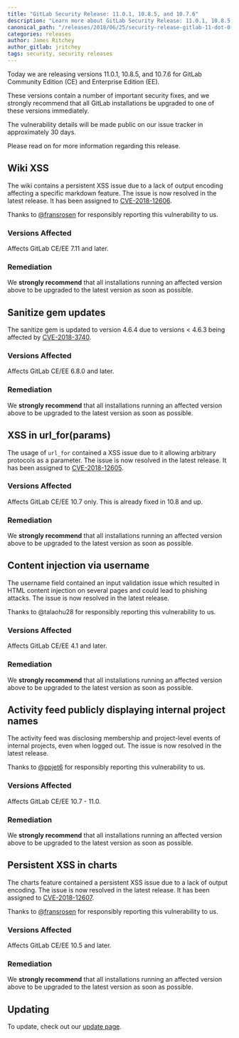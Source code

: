 ```yaml
---
title: "GitLab Security Release: 11.0.1, 10.8.5, and 10.7.6"
description: "Learn more about GitLab Security Release: 11.0.1, 10.8.5, and 10.7.6 for GitLab Community Edition (CE) and Enterprise Edition (EE)"
canonical_path: "/releases/2018/06/25/security-release-gitlab-11-dot-0-dot-1-released/"
categories: releases
author: James Ritchey
author_gitlab: jritchey
tags: security, security releases
---
```


Today we are releasing versions 11.0.1, 10.8.5, and 10.7.6 for GitLab Community Edition (CE) and Enterprise Edition (EE).

These versions contain a number of important security fixes, and we strongly recommend that all GitLab installations be upgraded to one of these versions immediately.

<!-- more -->

The vulnerability details will be made public on our issue tracker in approximately 30 days.

Please read on for more information regarding this release.

##  Wiki XSS

The wiki contains a persistent XSS issue due to a lack of output encoding affecting a specific markdown feature. The issue is now resolved in the latest release. It has been assigned to [CVE-2018-12606](https://cve.mitre.org/cgi-bin/cvename.cgi?name=CVE-2018-12606).

Thanks to [@fransrosen](https://hackerone.com/fransrosen) for responsibly reporting this vulnerability to us.

### Versions Affected

Affects GitLab CE/EE 7.11 and later.

### Remediation

We **strongly recommend** that all installations running an affected version above to be upgraded to the latest version as soon as possible.

##  Sanitize gem updates

The sanitize gem is updated to version 4.6.4 due to versions < 4.6.3 being affected by [CVE-2018-3740](https://cve.mitre.org/cgi-bin/cvename.cgi?name=CVE-2018-3740).

### Versions Affected

Affects GitLab CE/EE 6.8.0 and later.

### Remediation

We **strongly recommend** that all installations running an affected version above to be upgraded to the latest version as soon as possible.

##  XSS in url_for(params)

The usage of `url_for` contained a XSS issue due to it allowing arbitrary protocols as a parameter. The issue is now resolved in the latest release. It has been assigned to [CVE-2018-12605](https://cve.mitre.org/cgi-bin/cvename.cgi?name=CVE-2018-12605).

### Versions Affected

Affects GitLab CE/EE 10.7 only. This is already fixed in 10.8 and up.

### Remediation

We **strongly recommend** that all installations running an affected version above to be upgraded to the latest version as soon as possible.

##  Content injection via username

The username field contained an input validation issue which resulted in HTML content injection on several pages and could lead to phishing attacks. The issue is now resolved in the latest release.

Thanks to @talaohu28 for responsibly reporting this vulnerability to us.

### Versions Affected

Affects GitLab CE/EE 4.1 and later.

### Remediation

We **strongly recommend** that all installations running an affected version above to be upgraded to the latest version as soon as possible.

##  Activity feed publicly displaying internal project names

The activity feed was disclosing membership and project-level events of internal projects, even when logged out. The issue is now resolved in the latest release.

Thanks to [@ppjet6](https://gitlab.com/ppjet6) for responsibly reporting this vulnerability to us.

### Versions Affected

Affects GitLab CE/EE 10.7 - 11.0.

### Remediation

We **strongly recommend** that all installations running an affected version above to be upgraded to the latest version as soon as possible.

##  Persistent XSS in charts

The charts feature contained a persistent XSS issue due to a lack of output encoding. The issue is now resolved in the latest release. It has been assigned to [CVE-2018-12607](https://cve.mitre.org/cgi-bin/cvename.cgi?name=CVE-2018-12607).

Thanks to [@fransrosen](https://hackerone.com/fransrosen) for responsibly reporting this vulnerability to us.

### Versions Affected

Affects GitLab CE/EE 10.5 and later.

### Remediation

We **strongly recommend** that all installations running an affected version above to be upgraded to the latest version as soon as possible.

## Updating

To update, check out our [update page](/update/).
